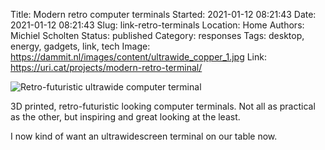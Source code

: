 Title: Modern retro computer terminals
Started: 2021-01-12 08:21:43
Date: 2021-01-12 08:21:43
Slug: link-retro-terminals
Location: Home
Authors: Michiel Scholten
Status: published
Category: responses
Tags: desktop, energy, gadgets, link, tech
Image: https://dammit.nl/images/content/ultrawide_copper_1.jpg
Link: https://uri.cat/projects/modern-retro-terminal/

![Retro-futuristic ultrawide computer terminal](https://dammit.nl/images/content/ultrawide_copper_1.jpg)

3D printed, retro-futuristic looking computer terminals. Not all as practical as the other, but inspiring and great looking at the least.

I now kind of want an ultrawidescreen terminal on our table now.
